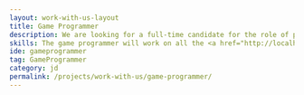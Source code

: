 ```yaml
---
layout: work-with-us-layout
title: Game Programmer
description: We are looking for a full-time candidate for the role of programmer. The candidate must possess 3-5 years of prior experience in software development with C++/C# and strong fundamentals. Experience developing games in Unity/ UDK or similar platforms would be an advantage.<br/><br/> Being a research organisation, we encourage all our researchers to explore new avenues of both research and practice. <br/><br/>The programmer will have the following responsibilities. <br/><span class="italicjd">Game programming in UDK/ Unity or other similar systems -</span> This will involve programming in either very high level languages like C#, or high level languages like C++ along with implementation of fundamental vector based algorithms.<br/><span class="italicjd">Software design -</span> Providing software design and programming assistance to various projects which require implementation of models on the computer.<br/><br/>The candidate will be working in a interdisciplinary team, and has to communicate and work with people from diverse backgrounds.  The candidate will be expected to pick up new tools and languages based on needs of projects. Ability to work independently, and the ability to work on multiple projects concurrently is important.
skills: The game programmer will work on all the <a href="http://localhost:4000/projects/#games">games at FoV</a>. <br/><br/>Contact us at <a href="mailto:work@fieldsofview.in?subject=Application for the position of Game Programmer" class="mailid">work@fieldsofview.in</a> for further information on renumeration.
ide: gameprogrammer
tag: GameProgrammer
category: jd
permalink: /projects/work-with-us/game-programmer/
---
```

